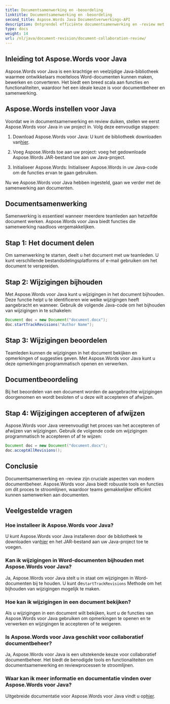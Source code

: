 ```yaml
---
title: Documentsamenwerking en -beoordeling
linktitle: Documentsamenwerking en -beoordeling
second_title: Aspose.Words Java Documentverwerkings-API
description: Ontgrendel efficiënte documentsamenwerking en -review met Aspose.Words voor Java. Leer hoe u wijzigingen kunt bijhouden, documenten kunt delen en de workflow kunt stroomlijnen.
type: docs
weight: 14
url: /nl/java/document-revision/document-collaboration-review/
---
```


## Inleiding tot Aspose.Words voor Java

Aspose.Words voor Java is een krachtige en veelzijdige Java-bibliotheek waarmee ontwikkelaars moeiteloos Word-documenten kunnen maken, bewerken en converteren. Het biedt een breed scala aan functies en functionaliteiten, waardoor het een ideale keuze is voor documentbeheer en samenwerking.

## Aspose.Words instellen voor Java

Voordat we in documentsamenwerking en review duiken, stellen we eerst Aspose.Words voor Java in uw project in. Volg deze eenvoudige stappen:

1.  Download Aspose.Words voor Java: U kunt de bibliotheek downloaden van[hier](https://releases.aspose.com/words/java/).

2. Voeg Aspose.Words toe aan uw project: voeg het gedownloade Aspose.Words JAR-bestand toe aan uw Java-project.

3. Initialiseer Aspose.Words: Initialiseer Aspose.Words in uw Java-code om de functies ervan te gaan gebruiken.

Nu we Aspose.Words voor Java hebben ingesteld, gaan we verder met de samenwerking aan documenten.

## Documentsamenwerking

Samenwerking is essentieel wanneer meerdere teamleden aan hetzelfde document werken. Aspose.Words voor Java biedt functies die samenwerking naadloos vergemakkelijken.

## Stap 1: Het document delen

Om samenwerking te starten, deelt u het document met uw teamleden. U kunt verschillende bestandsdelingsplatforms of e-mail gebruiken om het document te verspreiden.

## Stap 2: Wijzigingen bijhouden

Met Aspose.Words voor Java kunt u wijzigingen in het document bijhouden. Deze functie helpt u te identificeren wie welke wijzigingen heeft aangebracht en wanneer. Gebruik de volgende Java-code om het bijhouden van wijzigingen in te schakelen:

```java
Document doc = new Document("document.docx");
doc.startTrackRevisions("Author Name");
```

## Stap 3: Wijzigingen beoordelen

Teamleden kunnen de wijzigingen in het document bekijken en opmerkingen of suggesties geven. Met Aspose.Words voor Java kunt u deze opmerkingen programmatisch openen en verwerken.

## Documentbeoordeling

Bij het beoordelen van een document worden de aangebrachte wijzigingen doorgenomen en wordt besloten of u deze wilt accepteren of afwijzen.

## Stap 4: Wijzigingen accepteren of afwijzen

Aspose.Words voor Java vereenvoudigt het proces van het accepteren of afwijzen van wijzigingen. Gebruik de volgende code om wijzigingen programmatisch te accepteren of af te wijzen:

```java
Document doc = new Document("document.docx");
doc.acceptAllRevisions();
```

## Conclusie

Documentsamenwerking en -review zijn cruciale aspecten van modern documentbeheer. Aspose.Words voor Java biedt robuuste tools en functies om dit proces te stroomlijnen, waardoor teams gemakkelijker efficiënt kunnen samenwerken aan documenten.

## Veelgestelde vragen

### Hoe installeer ik Aspose.Words voor Java?

 U kunt Aspose.Words voor Java installeren door de bibliotheek te downloaden van[hier](https://releases.aspose.com/words/java/) en het JAR-bestand aan uw Java-project toe te voegen.

### Kan ik wijzigingen in Word-documenten bijhouden met Aspose.Words voor Java?

 Ja, Aspose.Words voor Java stelt u in staat om wijzigingen in Word-documenten bij te houden. U kunt de`startTrackRevisions` Methode om het bijhouden van wijzigingen mogelijk te maken.

### Hoe kan ik wijzigingen in een document bekijken?

Als u wijzigingen in een document wilt bekijken, kunt u de functies van Aspose.Words voor Java gebruiken om opmerkingen te openen en te verwerken en wijzigingen te accepteren of te weigeren.

### Is Aspose.Words voor Java geschikt voor collaboratief documentbeheer?

Ja, Aspose.Words voor Java is een uitstekende keuze voor collaboratief documentbeheer. Het biedt de benodigde tools en functionaliteiten om documentsamenwerking en reviewprocessen te stroomlijnen.

### Waar kan ik meer informatie en documentatie vinden over Aspose.Words voor Java?

 Uitgebreide documentatie voor Aspose.Words voor Java vindt u op[hier](https://reference.aspose.com/words/java/).